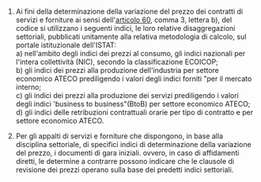 1. Ai fini della determinazione della variazione del prezzo dei contratti di servizi e forniture ai sensi dell'[articolo 60](/index.html?article=articolo-60&version=2), comma 3, lettera b), del codice si utilizzano i seguenti indici, le loro relative disaggregazioni settoriali, pubblicati unitamente alla relativa metodologia di calcolo, sul portale istituzionale dell'ISTAT:<br>a)  nell'ambito degli indici dei prezzi al consumo, gli indici nazionali per l'intera collettività (NIC), secondo la classificazione ECOICOP;<br>b)  gli indici dei prezzi alla produzione dell'industria per settore economico ATECO prediligendo i valori degli indici forniti "per il mercato interno;<br>c)  gli indici dei prezzi alla produzione dei servizi prediligendo i valori degli indici 'business to business"(BtoB) per settore economico ATECO;<br>d)  gli indici delle retribuzioni contrattuali orarie per tipo di contratto e per settore economico ATECO.

2. Per gli appalti di servizi e forniture che dispongono, in base alla disciplina settoriale, di specifici indici di determinazione della variazione del prezzo, i documenti di gara iniziali. ovvero, in caso di affidamenti diretti, le determine a contrarre possono indicare che le clausole di revisione dei prezzi operano sulla base dei predetti indici settoriali.
